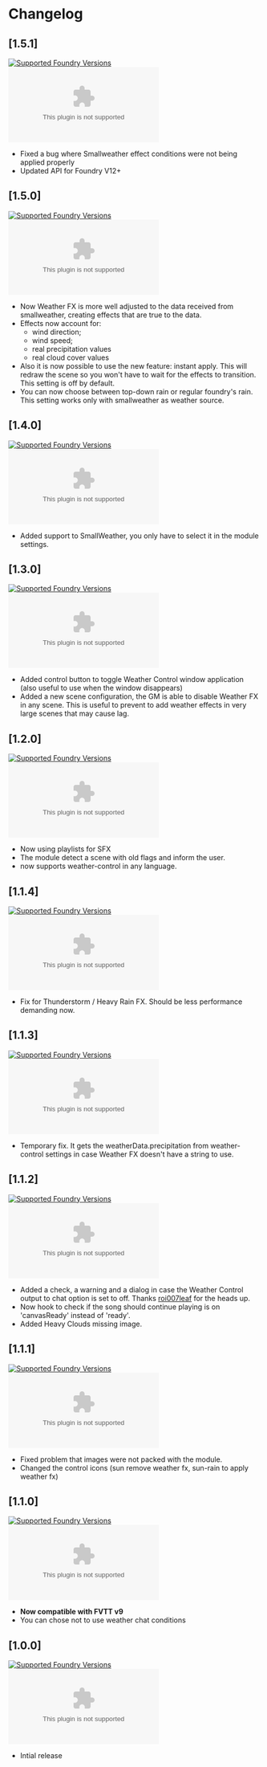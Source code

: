 # Changelog
## [1.5.1]
[![Supported Foundry Versions](https://img.shields.io/endpoint?url=https://foundryshields.com/version?url=https://github.com/xerosagas/weatherfx/releases/download/1.5.1/module.json)](https://foundryvtt.com/packages/weatherfx)  
[![Downloads](https://img.shields.io/github/downloads/xerosagas/weatherfx/1.5.1/module.zip?logo=github&color=238636&label=downloads)](https://github.com/LeafWulf/weatherfx/releases/1.5.1)

- Fixed a bug where Smallweather effect conditions were not being applied properly
- Updated API for Foundry V12+
## [1.5.0]
[![Supported Foundry Versions](https://img.shields.io/endpoint?url=https://foundryshields.com/version?url=https://github.com/LeafWulf/weatherfx/releases/download/1.5.0/module.json)](https://foundryvtt.com/packages/weatherfx)  
[![Downloads](https://img.shields.io/github/downloads/LeafWulf/weatherfx/1.5.0/module.zip?logo=github&color=238636&label=downloads)](https://github.com/LeafWulf/weatherfx/releases/1.5.0)

- Now Weather FX is more well adjusted to the data received from smallweather, creating effects that are true to the data.
- Effects now account for:
    - wind direction;
    - wind speed;
    - real precipitation values
    - real cloud cover values
- Also it is now possible to use the new feature: instant apply. This will redraw the scene so you won't have to wait for the effects to transition. This setting is off by default.
- You can now choose between top-down rain or regular foundry's rain. This setting works only with smallweather as weather source.

## [1.4.0]
[![Supported Foundry Versions](https://img.shields.io/endpoint?url=https://foundryshields.com/version?url=https://github.com/LeafWulf/weatherfx/releases/download/1.4.0/module.json)](https://foundryvtt.com/packages/weatherfx)  
[![Downloads](https://img.shields.io/github/downloads/LeafWulf/weatherfx/1.4.0/module.zip?logo=github&color=238636&label=downloads)](https://github.com/LeafWulf/weatherfx/releases/1.4.0)

- Added support to SmallWeather, you only have to select it in the module settings.

## [1.3.0]
[![Supported Foundry Versions](https://img.shields.io/endpoint?url=https://foundryshields.com/version?url=https://github.com/LeafWulf/weatherfx/releases/download/1.3.0/module.json)](https://foundryvtt.com/packages/weatherfx)  
[![Downloads](https://img.shields.io/github/downloads/LeafWulf/weatherfx/1.3.0/module.zip?logo=github&color=238636&label=downloads)](https://github.com/LeafWulf/weatherfx/releases/1.3.0)

- Added control button to toggle Weather Control window application (also useful to use when the window disappears)
- Added a new scene configuration, the GM is able to disable Weather FX in any scene. This is useful to prevent to add weather effects in very large scenes that may cause lag.

## [1.2.0]
[![Supported Foundry Versions](https://img.shields.io/endpoint?url=https://foundryshields.com/version?url=https://github.com/LeafWulf/weatherfx/releases/download/1.2.0/module.json)](https://foundryvtt.com/packages/weatherfx)  
[![Downloads](https://img.shields.io/github/downloads/LeafWulf/weatherfx/1.2.0/module.zip?logo=github&color=238636&label=downloads)](https://github.com/LeafWulf/weatherfx/releases/1.2.0)

- Now using playlists for SFX
- The module detect a scene with old flags and inform the user.
- now supports weather-control in any language.

## [1.1.4]
[![Supported Foundry Versions](https://img.shields.io/endpoint?url=https://foundryshields.com/version?url=https://github.com/paulo-roger/weatherfx/releases/download/1.1.4/module.json)](https://foundryvtt.com/packages/weatherfx)  
[![Downloads](https://img.shields.io/github/downloads/paulo-roger/weatherfx/1.1.4/module.zip?logo=github&color=238636&label=downloads)](https://github.com/LeafWulf/weatherfx/releases/1.1.4)

- Fix for Thunderstorm / Heavy Rain FX. Should be less performance demanding now.

## [1.1.3]
[![Supported Foundry Versions](https://img.shields.io/endpoint?url=https://foundryshields.com/version?url=https://github.com/paulo-roger/weatherfx/releases/download/1.1.3/module.json)](https://foundryvtt.com/packages/weatherfx)  
[![Downloads](https://img.shields.io/github/downloads/paulo-roger/weatherfx/1.1.3/module.zip?logo=github&color=238636&label=downloads)](https://github.com/LeafWulf/weatherfx/releases/1.1.3)

- Temporary fix. It gets the weatherData.precipitation from weather-control settings in case Weather FX doesn't have a string to use.

## [1.1.2]
[![Supported Foundry Versions](https://img.shields.io/endpoint?url=https://foundryshields.com/version?url=https://github.com/paulo-roger/weatherfx/releases/download/1.1.2/module.json)](https://foundryvtt.com/packages/weatherfx)  
[![Downloads](https://img.shields.io/github/downloads/paulo-roger/weatherfx/1.1.2/module.zip?logo=github&color=238636&label=downloads)](https://github.com/LeafWulf/weatherfx/releases/1.1.2)

- Added a check, a warning and a dialog in case the Weather Control output to chat option is set to off. Thanks [roi007leaf](https://github.com/roi007leaf) for the heads up.
- Now hook to check if the song should continue playing is on 'canvasReady' instead of 'ready'.
- Added Heavy Clouds missing image.

## [1.1.1]
[![Supported Foundry Versions](https://img.shields.io/endpoint?url=https://foundryshields.com/version?url=https://github.com/paulo-roger/weatherfx/releases/download/1.1.1/module.json)](https://foundryvtt.com/packages/weatherfx)  
[![Downloads](https://img.shields.io/github/downloads/paulo-roger/weatherfx/1.1.1/module.zip?logo=github&color=238636&label=downloads)](https://github.com/LeafWulf/weatherfx/releases/1.1.1)

- Fixed problem that images were not packed with the module.
- Changed the control icons (sun remove weather fx, sun-rain to apply weather fx)

## [1.1.0]
[![Supported Foundry Versions](https://img.shields.io/endpoint?url=https://foundryshields.com/version?url=https://github.com/paulo-roger/weatherfx/releases/download/1.1.0/module.json)](https://foundryvtt.com/packages/weatherfx)  
[![Downloads](https://img.shields.io/github/downloads/paulo-roger/weatherfx/1.1.0/module.zip?logo=github&color=238636&label=downloads)](https://github.com/LeafWulf/weatherfx/releases/1.1.0)

- **Now compatible with FVTT v9**
- You can chose not to use weather chat conditions
  
## [1.0.0]
[![Supported Foundry Versions](https://img.shields.io/endpoint?url=https://foundryshields.com/version?url=https://github.com/paulo-roger/weatherfx/releases/download/1.0.0/module.json)](https://foundryvtt.com/packages/weatherfx)  
[![Downloads](https://img.shields.io/github/downloads/paulo-roger/weatherfx/1.0.0/module.zip?logo=github&color=238636&label=downloads)](https://github.com/LeafWulf/weatherfx/releases/1.0.0)

- Intial release